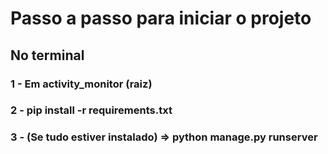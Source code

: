 # Passo a passo para iniciar o projeto
## No terminal
### 1 - Em activity_monitor (raiz)
### 2 - pip install -r requirements.txt
### 3 - (Se tudo estiver instalado) => python manage.py runserver
